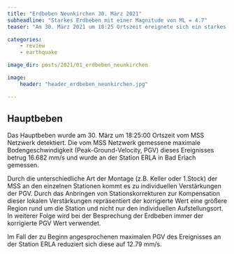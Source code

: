 ```yaml
---
title: "Erdbeben Neunkirchen 30. März 2021"
subheadline: "Starkes Erdbeben mit einer Magnitude von ML = 4.7"
teaser: "Am 30. März 2021 um 18:25 Ortszeit ereignete sich ein starkes Erdbeben im Raum Neunkirchen. Vom MSS Netzwerk wurde dieses Beben, das großräumig wahrgenommen wurde, mit einer gemessenen maximalen Bodengeschwindigkeit von 16.7 mm/s aufgezeichnet. Neben dem Hauptbeben wurden noch 3 Nachbeben vom MSS Netzwerk als Ereignisse registriert, deren Bodenerschütterungen die Fühlbarkeitsschwelle überschritten."

categories:
    - review
    - earthquake

image_dir: posts/2021/01_erdbeben_neunkirchen

image:
    header: "header_erdbeben_neunkirchen.jpg"

---
```


## Hauptbeben

Das Hauptbeben wurde am 30. März um 18:25:00 Ortszeit vom MSS Netzwerk detektiert. Die vom MSS Netzwerk gemessene maximale Bodengeschwindigkeit (Peak-Ground-Velocity, PGV) dieses Ereignisses betrug 16.682 mm/s und wurde an der Station ERLA in Bad Erlach gemessen.

Durch die unterschiedliche Art der Montage (z.B. Keller oder 1.Stock) der MSS an den einzelnen Stationen kommt es zu individuellen Verstärkungen der PGV. Durch das Anbringen von Stationskorrekturen zur Kompensation dieser lokalen Verstärkungen repräsentiert der korrigierte Wert eine größere Region rund um die Station und nicht nur den individuellen Aufstellungsort. In weiterer Folge wird bei der Besprechung der Erdbeben immer der korrigierte PGV Wert verwendet.

Im Fall der zu Beginn angesprochenen maximalen PGV des Ereignisses an der Station ERLA reduziert sich diese auf 12.79 mm/s.







